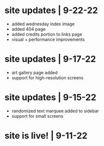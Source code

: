 # site updates | 9-22-22
- added wednesday index image
- added 404 page
- added credits portion to links page
- visual + performance improvements

# site updates | 9-17-22
- art gallery page added
- support for high-resolution screens

# site updates | 9-15-22
- randomized text marquee added to sidebar
- support for small screens

# site is live! | 9-11-22